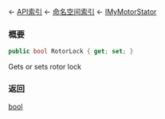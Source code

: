 ← [API索引](Api-Index) ← [命名空间索引](Namespace-Index) ← [IMyMotorStator](Sandbox.ModAPI.Ingame.IMyMotorStator)

### 概要

```csharp
public bool RotorLock { get; set; }
```

Gets or sets rotor lock

### 返回

[bool](https://docs.microsoft.com/en-us/dotnet/api/System.Boolean?view=netframework-4.6)

